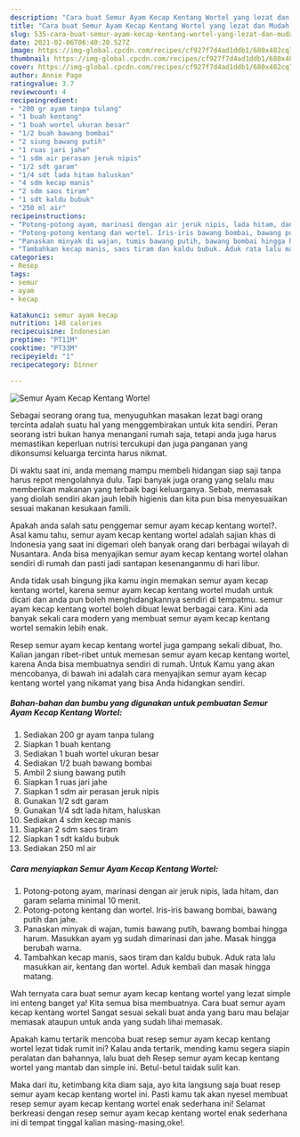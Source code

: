 ```yaml
---
description: "Cara buat Semur Ayam Kecap Kentang Wortel yang lezat dan Mudah Dibuat"
title: "Cara buat Semur Ayam Kecap Kentang Wortel yang lezat dan Mudah Dibuat"
slug: 535-cara-buat-semur-ayam-kecap-kentang-wortel-yang-lezat-dan-mudah-dibuat
date: 2021-02-06T06:40:20.527Z
image: https://img-global.cpcdn.com/recipes/cf927f7d4ad1ddb1/680x482cq70/semur-ayam-kecap-kentang-wortel-foto-resep-utama.jpg
thumbnail: https://img-global.cpcdn.com/recipes/cf927f7d4ad1ddb1/680x482cq70/semur-ayam-kecap-kentang-wortel-foto-resep-utama.jpg
cover: https://img-global.cpcdn.com/recipes/cf927f7d4ad1ddb1/680x482cq70/semur-ayam-kecap-kentang-wortel-foto-resep-utama.jpg
author: Annie Page
ratingvalue: 3.7
reviewcount: 4
recipeingredient:
- "200 gr ayam tanpa tulang"
- "1 buah kentang"
- "1 buah wortel ukuran besar"
- "1/2 buah bawang bombai"
- "2 siung bawang putih"
- "1 ruas jari jahe"
- "1 sdm air perasan jeruk nipis"
- "1/2 sdt garam"
- "1/4 sdt lada hitam haluskan"
- "4 sdm kecap manis"
- "2 sdm saos tiram"
- "1 sdt kaldu bubuk"
- "250 ml air"
recipeinstructions:
- "Potong-potong ayam, marinasi dengan air jeruk nipis, lada hitam, dan garam selama minimal 10 menit."
- "Potong-potong kentang dan wortel. Iris-iris bawang bombai, bawang putih dan jahe."
- "Panaskan minyak di wajan, tumis bawang putih, bawang bombai hingga harum. Masukkan ayam yg sudah dimarinasi dan jahe. Masak hingga berubah warna."
- "Tambahkan kecap manis, saos tiram dan kaldu bubuk. Aduk rata lalu masukkan air, kentang dan wortel. Aduk kembali dan masak hingga matang."
categories:
- Resep
tags:
- semur
- ayam
- kecap

katakunci: semur ayam kecap 
nutrition: 148 calories
recipecuisine: Indonesian
preptime: "PT11M"
cooktime: "PT33M"
recipeyield: "1"
recipecategory: Dinner

---
```



![Semur Ayam Kecap Kentang Wortel](https://img-global.cpcdn.com/recipes/cf927f7d4ad1ddb1/680x482cq70/semur-ayam-kecap-kentang-wortel-foto-resep-utama.jpg)

Sebagai seorang orang tua, menyuguhkan masakan lezat bagi orang tercinta adalah suatu hal yang menggembirakan untuk kita sendiri. Peran seorang istri bukan hanya menangani rumah saja, tetapi anda juga harus memastikan keperluan nutrisi tercukupi dan juga panganan yang dikonsumsi keluarga tercinta harus nikmat.

Di waktu  saat ini, anda memang mampu membeli hidangan siap saji tanpa harus repot mengolahnya dulu. Tapi banyak juga orang yang selalu mau memberikan makanan yang terbaik bagi keluarganya. Sebab, memasak yang diolah sendiri akan jauh lebih higienis dan kita pun bisa menyesuaikan sesuai makanan kesukaan famili. 



Apakah anda salah satu penggemar semur ayam kecap kentang wortel?. Asal kamu tahu, semur ayam kecap kentang wortel adalah sajian khas di Indonesia yang saat ini digemari oleh banyak orang dari berbagai wilayah di Nusantara. Anda bisa menyajikan semur ayam kecap kentang wortel olahan sendiri di rumah dan pasti jadi santapan kesenanganmu di hari libur.

Anda tidak usah bingung jika kamu ingin memakan semur ayam kecap kentang wortel, karena semur ayam kecap kentang wortel mudah untuk dicari dan anda pun boleh menghidangkannya sendiri di tempatmu. semur ayam kecap kentang wortel boleh dibuat lewat berbagai cara. Kini ada banyak sekali cara modern yang membuat semur ayam kecap kentang wortel semakin lebih enak.

Resep semur ayam kecap kentang wortel juga gampang sekali dibuat, lho. Kalian jangan ribet-ribet untuk memesan semur ayam kecap kentang wortel, karena Anda bisa membuatnya sendiri di rumah. Untuk Kamu yang akan mencobanya, di bawah ini adalah cara menyajikan semur ayam kecap kentang wortel yang nikamat yang bisa Anda hidangkan sendiri.

<!--inarticleads1-->

##### Bahan-bahan dan bumbu yang digunakan untuk pembuatan Semur Ayam Kecap Kentang Wortel:

1. Sediakan 200 gr ayam tanpa tulang
1. Siapkan 1 buah kentang
1. Sediakan 1 buah wortel ukuran besar
1. Sediakan 1/2 buah bawang bombai
1. Ambil 2 siung bawang putih
1. Siapkan 1 ruas jari jahe
1. Siapkan 1 sdm air perasan jeruk nipis
1. Gunakan 1/2 sdt garam
1. Gunakan 1/4 sdt lada hitam, haluskan
1. Sediakan 4 sdm kecap manis
1. Siapkan 2 sdm saos tiram
1. Siapkan 1 sdt kaldu bubuk
1. Sediakan 250 ml air




<!--inarticleads2-->

##### Cara menyiapkan Semur Ayam Kecap Kentang Wortel:

1. Potong-potong ayam, marinasi dengan air jeruk nipis, lada hitam, dan garam selama minimal 10 menit.
1. Potong-potong kentang dan wortel. Iris-iris bawang bombai, bawang putih dan jahe.
1. Panaskan minyak di wajan, tumis bawang putih, bawang bombai hingga harum. Masukkan ayam yg sudah dimarinasi dan jahe. Masak hingga berubah warna.
1. Tambahkan kecap manis, saos tiram dan kaldu bubuk. Aduk rata lalu masukkan air, kentang dan wortel. Aduk kembali dan masak hingga matang.




Wah ternyata cara buat semur ayam kecap kentang wortel yang lezat simple ini enteng banget ya! Kita semua bisa membuatnya. Cara buat semur ayam kecap kentang wortel Sangat sesuai sekali buat anda yang baru mau belajar memasak ataupun untuk anda yang sudah lihai memasak.

Apakah kamu tertarik mencoba buat resep semur ayam kecap kentang wortel lezat tidak rumit ini? Kalau anda tertarik, mending kamu segera siapin peralatan dan bahannya, lalu buat deh Resep semur ayam kecap kentang wortel yang mantab dan simple ini. Betul-betul taidak sulit kan. 

Maka dari itu, ketimbang kita diam saja, ayo kita langsung saja buat resep semur ayam kecap kentang wortel ini. Pasti kamu tak akan nyesel membuat resep semur ayam kecap kentang wortel enak sederhana ini! Selamat berkreasi dengan resep semur ayam kecap kentang wortel enak sederhana ini di tempat tinggal kalian masing-masing,oke!.

